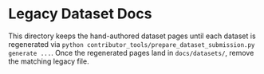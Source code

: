 # Legacy Dataset Docs

This directory keeps the hand-authored dataset pages until each dataset is regenerated via
`python contributor_tools/prepare_dataset_submission.py generate ...`. Once the regenerated
pages land in `docs/datasets/`, remove the matching legacy file.
